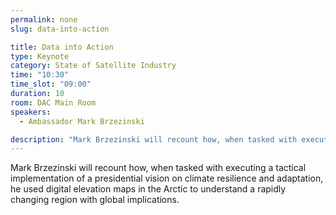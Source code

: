 ```yaml
---
permalink: none
slug: data-into-action

title: Data into Action
type: Keynote
category: State of Satellite Industry
time: "10:30"
time_slot: "09:00"
duration: 10
room: DAC Main Room
speakers:
  - Ambassador Mark Brzezinski

description: "Mark Brzezinski will recount how, when tasked with executing a tactical implementation of a presidential vision on climate resilience and adaptation, he used digital elevation maps in the Arctic to understand a rapidly changing region with global implications."
---
```

Mark Brzezinski will recount how, when tasked with executing a tactical implementation of a presidential vision on climate resilience and adaptation, he used digital elevation maps in the Arctic to understand a rapidly changing region with global implications.
